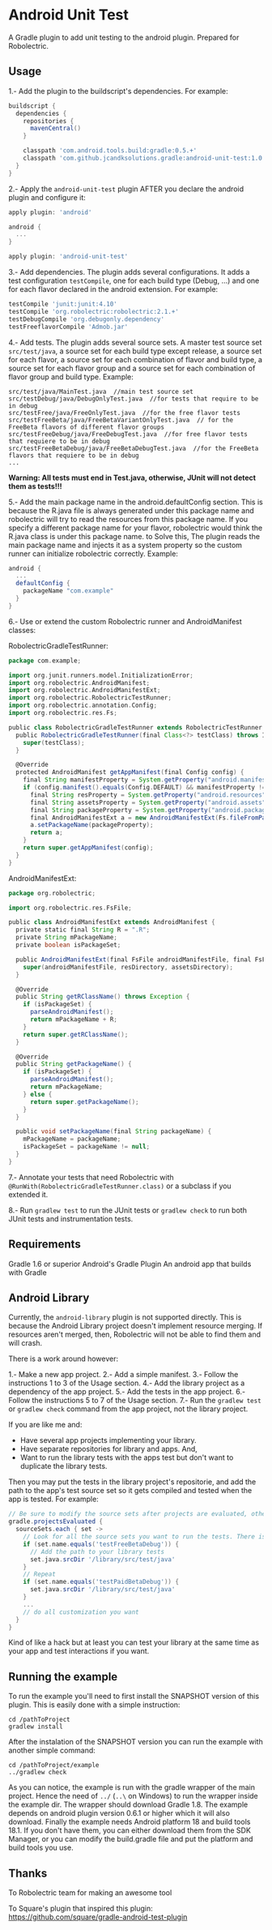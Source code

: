 Android Unit Test
==================================

A Gradle plugin to add unit testing to the android plugin. Prepared for Robolectric.

Usage
-----

1.- Add the plugin to the buildscript's dependencies. For example:

```groovy
buildscript {
  dependencies {
    repositories {
      mavenCentral()
    }

    classpath 'com.android.tools.build:gradle:0.5.+'
    classpath 'com.github.jcandksolutions.gradle:android-unit-test:1.0.+'
  }
}
```

2.- Apply the `android-unit-test` plugin AFTER you declare the android plugin and configure it:

```groovy
apply plugin: 'android'

android {
  ...
}

apply plugin: 'android-unit-test'
```

3.- Add dependencies. The plugin adds several configurations. It adds a test configuration `testCompile`, one for each build type (Debug, ...) and one for each flavor declared in the android extension. For example:

```groovy
testCompile 'junit:junit:4.10'
testCompile 'org.robolectric:robolectric:2.1.+'
testDebugCompile 'org.debugonly.dependency'
testFreeflavorCompile 'Admob.jar'
```

4.- Add tests. The plugin adds several source sets. A master test source set `src/test/java`, a source set for each build type except release, a source set for each flavor, a source set for each combination of flavor and build type, a source set for each flavor group and a source set for each combination of flavor group and build type. Example:

```
src/test/java/MainTest.java  //main test source set
src/testDebug/java/DebugOnlyTest.java  //for tests that require to be in debug
src/testFree/java/FreeOnlyTest.java  //for the free flavor tests
src/testFreeBeta/java/FreeBetaVariantOnlyTest.java  // for the FreeBeta flavors of different flavor groups
src/testFreeDebug/java/FreeDebugTest.java  //for free flavor tests that requiere to be in debug
src/testFreeBetaDebug/java/FreeBetaDebugTest.java  //for the FreeBeta flavors that requiere to be in debug
...
```

**Warning: All tests must end in Test.java, otherwise, JUnit will not detect them as tests!!!**

5.- Add the main package name in the android.defaultConfig section. This is because the R.java file is always generated under this package name and robolectric will try to read the resources from this package name. If you specify a different package name for your flavor, robolectric would think the R.java class is under this package name. to Solve this, The plugin reads the main package name and injects it as a system property so the custom runner can initialize robolectric correctly. Example:

```groovy
android {
  ...
  defaultConfig {
    packageName "com.example"
  }
}
```

6.- Use or extend the custom Robolectric runner and AndroidManifest classes:

RobolectricGradleTestRunner:

```groovy
package com.example;

import org.junit.runners.model.InitializationError;
import org.robolectric.AndroidManifest;
import org.robolectric.AndroidManifestExt;
import org.robolectric.RobolectricTestRunner;
import org.robolectric.annotation.Config;
import org.robolectric.res.Fs;

public class RobolectricGradleTestRunner extends RobolectricTestRunner {
  public RobolectricGradleTestRunner(final Class<?> testClass) throws InitializationError {
    super(testClass);
  }

  @Override
  protected AndroidManifest getAppManifest(final Config config) {
    final String manifestProperty = System.getProperty("android.manifest");
    if (config.manifest().equals(Config.DEFAULT) && manifestProperty != null) {
      final String resProperty = System.getProperty("android.resources");
      final String assetsProperty = System.getProperty("android.assets");
      final String packageProperty = System.getProperty("android.package");
      final AndroidManifestExt a = new AndroidManifestExt(Fs.fileFromPath(manifestProperty), Fs.fileFromPath(resProperty), Fs.fileFromPath(assetsProperty));
      a.setPackageName(packageProperty);
      return a;
    }
    return super.getAppManifest(config);
  }
}

```

AndroidManifestExt:

```groovy
package org.robolectric;

import org.robolectric.res.FsFile;

public class AndroidManifestExt extends AndroidManifest {
  private static final String R = ".R";
  private String mPackageName;
  private boolean isPackageSet;

  public AndroidManifestExt(final FsFile androidManifestFile, final FsFile resDirectory, final FsFile assetsDirectory) {
    super(androidManifestFile, resDirectory, assetsDirectory);
  }

  @Override
  public String getRClassName() throws Exception {
    if (isPackageSet) {
      parseAndroidManifest();
      return mPackageName + R;
    }
    return super.getRClassName();
  }

  @Override
  public String getPackageName() {
    if (isPackageSet) {
      parseAndroidManifest();
      return mPackageName;
    } else {
      return super.getPackageName();
    }
  }

  public void setPackageName(final String packageName) {
    mPackageName = packageName;
    isPackageSet = packageName != null;
  }
}

```

7.- Annotate your tests that need Robolectric with `@RunWith(RobolectricGradleTestRunner.class)` or a subclass if you extended it.

8.- Run `gradlew test` to run the JUnit tests or `gradlew check` to run both JUnit tests and instrumentation tests.

Requirements
-----------------

Gradle 1.6 or superior
Android's Gradle Plugin
An android app that builds with Gradle

Android Library
--------------------

Currently, the `android-library` plugin is not supported directly. This is because the Android Library project doesn't implement resource merging. If resources aren't merged, then, Robolectric will not be able to find them and will crash.

There is a work around however:

1.- Make a new app project.
2.- Add a simple manifest.
3.- Follow the instructions 1 to 3 of the Usage section.
4.- Add the library project as a dependency of the app project.
5.- Add the tests in the app project.
6.- Follow the instructions 5 to 7 of the Usage section.
7.- Run the `gradlew test` or `gradlew check` command from the app project, not the library project.

If you are like me and:

- Have several app projects implementing your library.
- Have separate repositories for library and apps. And,
- Want to run the library tests with the apps test but don't want to duplicate the library tests.

Then you may put the tests in the library project's repositorie, and add the path to the app's test source set so it gets compiled and tested when the app is tested. For example:

```groovy
// Be sure to modify the source sets after projects are evaluated, otherwise they won't exist yet.
gradle.projectsEvaluated {
  sourceSets.each { set ->
    // Look for all the source sets you want to run the tests. There is one for each variant.
    if (set.name.equals('testFreeBetaDebug')) {
      // Add the path to your library tests
      set.java.srcDir '/library/src/test/java'
    }
    // Repeat
    if (set.name.equals('testPaidBetaDebug')) {
      set.java.srcDir '/library/src/test/java'
    }
    ...
    // do all customization you want
  }
}
```

Kind of like a hack but at least you can test your library at the same time as your app and test interactions if you want.

Running the example
------------------------

To run the example you'll need to first install the SNAPSHOT version of this plugin. This is easily done with a simple instruction:

```
cd /pathToProject
gradlew install
```

After the instalation of the SNAPSHOT version you can run the example with another simple command:

```
cd /pathToProject/example
../gradlew check
```

As you can notice, the example is run with the gradle wrapper of the main project. Hence the need of `../` (`..\` on Windows) to run the wrapper inside the example dir.
The wrapper should download Gradle 1.8. The example depends on android plugin version 0.6.1 or higher which it will also download. Finally the example needs Android platform 18 and build tools 18.1. If you don't have them, you can either download them from the SDK Manager, or you can modify the build.gradle file and put the platform and build tools you use.

Thanks
-------

To Robolectric team for making an awesome tool

To Square's plugin that inspired this plugin: https://github.com/square/gradle-android-test-plugin
